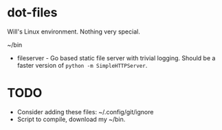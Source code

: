dot-files
=========

Will's Linux environment. Nothing very special.

~/bin
* fileserver - Go based static file server with trivial logging. Should be a faster version of `python -m SimpleHTTPServer`.

TODO
====

* Consider adding these files:
  ~/.config/git/ignore
* Script to compile, download my ~/bin.

